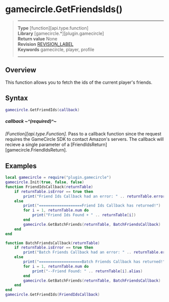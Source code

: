 # gamecircle.GetFriendsIds()

> --------------------- ------------------------------------------------------------------------------------------
> __Type__              [function][api.type.function]  
> __Library__           [gamecircle.*][plugin.gamecircle]  
> __Return value__      None  
> __Revision__          [REVISION_LABEL](REVISION_URL)  
> __Keywords__          gamecircle, player, profile  
> --------------------- ------------------------------------------------------------------------------------------


## Overview
This function allows you to fetch the ids of the current player's friends.

## Syntax

``````lua
gamecircle.GetFriendIds(callback)
``````
	
##### callback ~^(required)^~
_[Function][api.type.Function]._ Pass to a callback function since the request requires the GameCircle SDK to contact Amazon's servers. The callback will recieve a single parameter of a [FriendIdsReturn][gamecircle.FriendIdsReturn].


## Examples

``````lua  
local gamecircle = require("plugin.gamecircle")  
gamecircle.Init(true, false, false)  
function FriendIdsCallback(returnTable)
	if returnTable.isError == true then
		print("Friend Ids Callback had an error: " .. returnTable.errorMessage)
	else
		print("===================Friend Ids Callback has returned!")
		for i = 1, returnTable.num do
			print("Friend Ids Found + " .. returnTable[i])
		end
		gamecircle.GetBatchFriends(returnTable, BatchFriendsCallback)
	end
end

function BatchFriendsCallback(returnTable)
	if returnTable.isError == true then
		print("Batch Friends Callback had an error: " .. returnTable.errorMessage)
	else
		print("===================Batch Friends Callback has returned!")
		for i = 1, returnTable.num do
			print("--Friend Found: " .. returnTable[i].alias)
		end
		gamecircle.GetBatchFriends(returnTable, BatchFriendsCallback)
	end
end
gamecircle.GetFriendIds(FriendIdsCallback)   
``````
